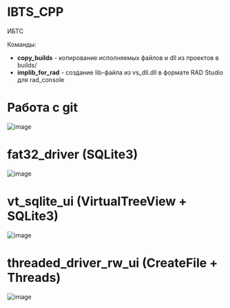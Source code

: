 # IBTS_CPP
ИБТС

Команды:
* **copy_builds** - копирование исполняемых файлов и dll из проектов в builds/
* **implib_for_rad** - создание lib-файла из vs_dll.dll в формате RAD Studio для rad_console

# Работа с git
![image](https://user-images.githubusercontent.com/21179689/159137441-4fb3d778-491f-4170-a8d1-166316931443.png)

# fat32_driver (SQLite3)
![image](https://user-images.githubusercontent.com/21179689/160430163-c27a3fc7-1d90-4896-95d0-79d3728752c5.png)

# vt_sqlite_ui (VirtualTreeView + SQLite3)
![image](https://user-images.githubusercontent.com/21179689/163627437-0c25d883-1f44-4209-a475-4ee8f2469c40.png)

# threaded_driver_rw_ui (CreateFile + Threads)
![image](https://user-images.githubusercontent.com/21179689/164944342-b8e77650-3fb4-4500-8032-9d05900ffffc.png)
